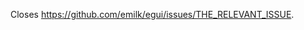 <!--
Please read the "Making a PR" section of [`CONTRIBUTING.md`](https://github.com/emilk/egui/blob/master/CONTRIBUTING.md) before opening a Pull Request!
-->

Closes <https://github.com/emilk/egui/issues/THE_RELEVANT_ISSUE>.

